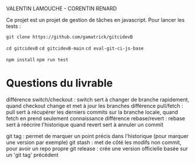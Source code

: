 VALENTIN LAMOUCHE - CORENTIN RENARD

Ce projet est un projet de gestion de tâches en javascript.
Pour lancer les tests : 

`git clone https://github.com/gamatrick/gitcidevB`

`cd gitcidevB`
`cd gitcidevB-main`
`cd eval-git-ci-js-base`

`npm install`
`npm run test`

# Questions du livrable
différence switch/checkout : switch sert à changer de branche rapidement, quand checkout change et met à jour les branches
différence pull/fetch : pull sert à récupérer les derniers commits sur la branche locale, quand fetch en prend seulement connaissance
différence rebase/revert : rebase sert à réécrire l'historique quand revert sert à annuler un commit

git tag : permet de marquer un point précis dans l'historique (pour marquer une version par exemple)
git stash : met de côté les modifs non commit, pour avoir un repo propre
git release : crée une version officielle basée sur un 'git tag' précédent